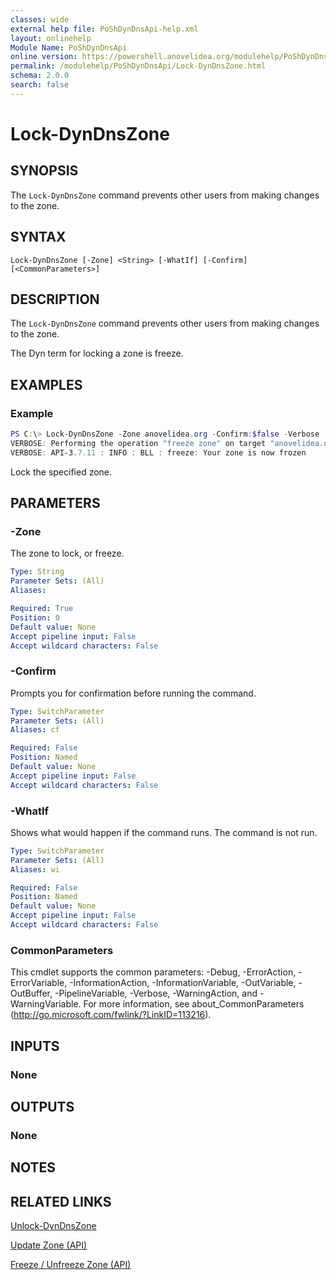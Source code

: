 ```yaml
---
classes: wide
external help file: PoShDynDnsApi-help.xml
layout: onlinehelp
Module Name: PoShDynDnsApi
online version: https://powershell.anovelidea.org/modulehelp/PoShDynDnsApi/Lock-DynDnsZone.html
permalink: /modulehelp/PoShDynDnsApi/Lock-DynDnsZone.html
schema: 2.0.0
search: false
---
```


# Lock-DynDnsZone

## SYNOPSIS
The `Lock-DynDnsZone` command prevents other users from making changes to the zone.

## SYNTAX

```
Lock-DynDnsZone [-Zone] <String> [-WhatIf] [-Confirm] [<CommonParameters>]
```

## DESCRIPTION
The `Lock-DynDnsZone` command prevents other users from making changes to the zone.

The Dyn term for locking a zone is freeze.

## EXAMPLES

### Example
```powershell
PS C:\> Lock-DynDnsZone -Zone anovelidea.org -Confirm:$false -Verbose
VERBOSE: Performing the operation "freeze zone" on target "anovelidea.org".
VERBOSE: API-3.7.11 : INFO : BLL : freeze: Your zone is now frozen
```

Lock the specified zone.

## PARAMETERS

### -Zone
The zone to lock, or freeze.

```yaml
Type: String
Parameter Sets: (All)
Aliases:

Required: True
Position: 0
Default value: None
Accept pipeline input: False
Accept wildcard characters: False
```

### -Confirm
Prompts you for confirmation before running the command.

```yaml
Type: SwitchParameter
Parameter Sets: (All)
Aliases: cf

Required: False
Position: Named
Default value: None
Accept pipeline input: False
Accept wildcard characters: False
```

### -WhatIf
Shows what would happen if the command runs.
The command is not run.

```yaml
Type: SwitchParameter
Parameter Sets: (All)
Aliases: wi

Required: False
Position: Named
Default value: None
Accept pipeline input: False
Accept wildcard characters: False
```

### CommonParameters
This cmdlet supports the common parameters: -Debug, -ErrorAction, -ErrorVariable, -InformationAction, -InformationVariable, -OutVariable, -OutBuffer, -PipelineVariable, -Verbose, -WarningAction, and -WarningVariable. For more information, see about_CommonParameters (http://go.microsoft.com/fwlink/?LinkID=113216).

## INPUTS

### None

## OUTPUTS

### None

## NOTES

## RELATED LINKS

[Unlock-DynDnsZone](https://powershell.anovelidea.org/modulehelp/PoShDynDnsApi/Unlock-DynDnsZone.html)

[Update Zone (API)](https://help.dyn.com/update-zone-api/)

[Freeze / Unfreeze Zone (API)](https://help.dyn.com/freeze-unfreeze-zone-api/)